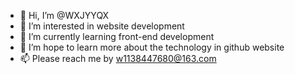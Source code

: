- 👋 Hi, I’m @WXJYYQX
- 👀 I’m interested in website development
- 🌱 I’m currently learning front-end development
- 💞️ I’m hope to learn more about the technology in github website
- 📫 Please reach me by w1138447680@163.com

<!---
WXJYYQX/WXJYYQX is a ✨ special ✨ repository because its `README.md` (this file) appears on your GitHub profile.
You can click the Preview link to take a look at your changes.
--->
